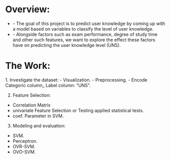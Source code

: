 <h1>Overview:</h1>
<ul>
<li>- The goal of this project is to predict user knowledge by
coming up with a model based on variables to classify the
level of user knowledge.
<li>- Alongside factors such as exam performance, degree of study
time and other such features, we want to explore the effect
these factors have on predicting the user knowledge level
(UNS).
</ul>

<h1>The Work:</h1>
1. Investigate the dataset:
- Visualization.
- Preprocessing.
- Encode Categoric column_ Label column: “UNS”.

 2. Feature Selection:
 - Correlation Matrix
 - univariate Feature Selection or Testing applied statistical tests.
 - coef. Parameter in SVM.
 3. Modeling and evaluation:
 - SVM.
 - Perceptron.
 - OVR-SVM.
 - OVO-SVM.

